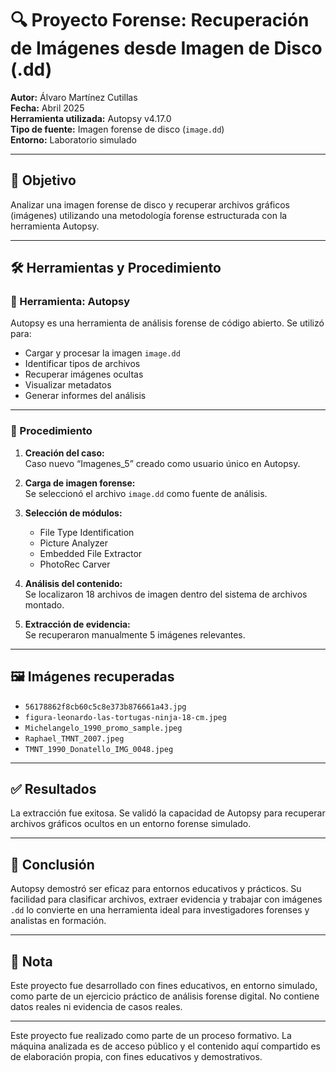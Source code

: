 # 🔍 Proyecto Forense: Recuperación de Imágenes desde Imagen de Disco (.dd)

**Autor:** Álvaro Martínez Cutillas  
**Fecha:** Abril 2025  
**Herramienta utilizada:** Autopsy v4.17.0  
**Tipo de fuente:** Imagen forense de disco (`image.dd`)  
**Entorno:** Laboratorio simulado 

---

## 🎯 Objetivo

Analizar una imagen forense de disco y recuperar archivos gráficos (imágenes) utilizando una metodología forense estructurada con la herramienta Autopsy.

---

## 🛠️ Herramientas y Procedimiento

### 🔧 Herramienta: Autopsy

Autopsy es una herramienta de análisis forense de código abierto. Se utilizó para:

- Cargar y procesar la imagen `image.dd`  
- Identificar tipos de archivos  
- Recuperar imágenes ocultas  
- Visualizar metadatos  
- Generar informes del análisis

---

### 🧪 Procedimiento

1. **Creación del caso:**  
   Caso nuevo “Imagenes_5” creado como usuario único en Autopsy.

2. **Carga de imagen forense:**  
   Se seleccionó el archivo `image.dd` como fuente de análisis.

3. **Selección de módulos:**  
   - File Type Identification  
   - Picture Analyzer  
   - Embedded File Extractor  
   - PhotoRec Carver

4. **Análisis del contenido:**  
   Se localizaron 18 archivos de imagen dentro del sistema de archivos montado.

5. **Extracción de evidencia:**  
   Se recuperaron manualmente 5 imágenes relevantes.

---

## 🖼️ Imágenes recuperadas

- `56178862f8cb60c5c8e373b876661a43.jpg`  
- `figura-leonardo-las-tortugas-ninja-18-cm.jpeg`  
- `Michelangelo_1990_promo_sample.jpeg`  
- `Raphael_TMNT_2007.jpeg`  
- `TMNT_1990_Donatello_IMG_0048.jpeg`

---

## ✅ Resultados

La extracción fue exitosa. Se validó la capacidad de Autopsy para recuperar archivos gráficos ocultos en un entorno forense simulado.

---

## 🔐 Conclusión

Autopsy demostró ser eficaz para entornos educativos y prácticos. Su facilidad para clasificar archivos, extraer evidencia y trabajar con imágenes `.dd` lo convierte en una herramienta ideal para investigadores forenses y analistas en formación.

---

## 📎 Nota

Este proyecto fue desarrollado con fines educativos, en entorno simulado, como parte de un ejercicio práctico de análisis forense digital. No contiene datos reales ni evidencia de casos reales.

---

Este proyecto fue realizado como parte de un proceso formativo. La máquina analizada es de acceso público y el contenido aquí compartido es de elaboración propia, con fines educativos y demostrativos.

